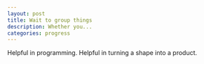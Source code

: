 ```yaml
---
layout: post
title: Wait to group things
description: Whether you...
categories: progress
---
```


Helpful in programming.
Helpful in turning a shape into a product.
